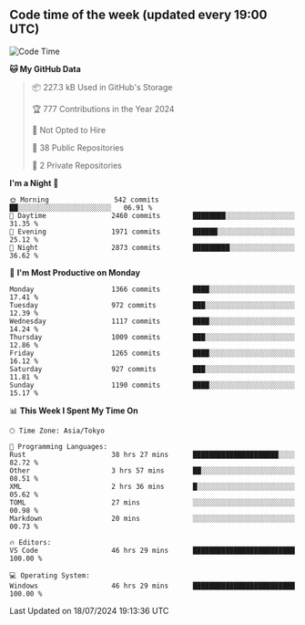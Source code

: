 ## Code time of the week (updated every 19:00 UTC)

<!--START_SECTION:waka-->
![Code Time](http://img.shields.io/badge/Code%20Time-3%2C464%20hrs%2015%20mins-blue)

**🐱 My GitHub Data** 

> 📦 227.3 kB Used in GitHub's Storage 
 > 
> 🏆 777 Contributions in the Year 2024
 > 
> 🚫 Not Opted to Hire
 > 
> 📜 38 Public Repositories 
 > 
> 🔑 2 Private Repositories 
 > 
**I'm a Night 🦉** 

```text
🌞 Morning                542 commits         ██░░░░░░░░░░░░░░░░░░░░░░░   06.91 % 
🌆 Daytime                2460 commits        ████████░░░░░░░░░░░░░░░░░   31.35 % 
🌃 Evening                1971 commits        ██████░░░░░░░░░░░░░░░░░░░   25.12 % 
🌙 Night                  2873 commits        █████████░░░░░░░░░░░░░░░░   36.62 % 
```
📅 **I'm Most Productive on Monday** 

```text
Monday                   1366 commits        ████░░░░░░░░░░░░░░░░░░░░░   17.41 % 
Tuesday                  972 commits         ███░░░░░░░░░░░░░░░░░░░░░░   12.39 % 
Wednesday                1117 commits        ████░░░░░░░░░░░░░░░░░░░░░   14.24 % 
Thursday                 1009 commits        ███░░░░░░░░░░░░░░░░░░░░░░   12.86 % 
Friday                   1265 commits        ████░░░░░░░░░░░░░░░░░░░░░   16.12 % 
Saturday                 927 commits         ███░░░░░░░░░░░░░░░░░░░░░░   11.81 % 
Sunday                   1190 commits        ████░░░░░░░░░░░░░░░░░░░░░   15.17 % 
```


📊 **This Week I Spent My Time On** 

```text
🕑︎ Time Zone: Asia/Tokyo

💬 Programming Languages: 
Rust                     38 hrs 27 mins      █████████████████████░░░░   82.72 % 
Other                    3 hrs 57 mins       ██░░░░░░░░░░░░░░░░░░░░░░░   08.51 % 
XML                      2 hrs 36 mins       █░░░░░░░░░░░░░░░░░░░░░░░░   05.62 % 
TOML                     27 mins             ░░░░░░░░░░░░░░░░░░░░░░░░░   00.98 % 
Markdown                 20 mins             ░░░░░░░░░░░░░░░░░░░░░░░░░   00.73 % 

🔥 Editors: 
VS Code                  46 hrs 29 mins      █████████████████████████   100.00 % 

💻 Operating System: 
Windows                  46 hrs 29 mins      █████████████████████████   100.00 % 
```


 Last Updated on 18/07/2024 19:13:36 UTC
<!--END_SECTION:waka-->